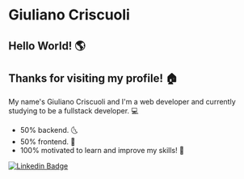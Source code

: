 
# Giuliano Criscuoli

## Hello World! :earth_americas:

## Thanks for visiting my profile! :house:

 My name's Giuliano Criscuoli and I'm a web developer 
 and currently studying to be a fullstack developer. :computer:
 
 * 50% backend. :last_quarter_moon_with_face:
 * 50% frontend. :first_quarter_moon_with_face:
 * 100%  motivated to learn and improve my skills! :full_moon_with_face:
 
 
 <a href="https://www.linkedin.com/in/giuliano-criscuoli/" rel="nofollow">
 <img src="https://camo.githubusercontent.com/3de3a6348c0e6b6a913fbe25fec57b018080bef1/68747470733a2f2f696d672e736869656c64732e696f2f62616467652f2d4c696e6b6564496e2d626c75653f7374796c653d666c61742d737175617265266c6f676f3d4c696e6b6564696e266c6f676f436f6c6f723d7768697465266c696e6b3d68747470733a2f2f7777772e6c696e6b6564696e2e636f6d2f696e2f66656c6970656669616c686f" alt="Linkedin Badge" data-canonical-src="https://img.shields.io/badge/-LinkedIn-blue?style=flat-square&amp;logo=Linkedin&amp;logoColor=white&amp;link=https://www.linkedin.com/in/giuliano-criscuoli/" style="max-width:100%;" />
 </a>
 

